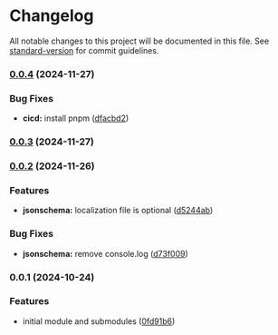 # Changelog

All notable changes to this project will be documented in this file. See [standard-version](https://github.com/conventional-changelog/standard-version) for commit guidelines.

### [0.0.4](https://github.com/nagaozen/base/compare/v0.0.3...v0.0.4) (2024-11-27)


### Bug Fixes

* **cicd:** install pnpm ([dfacbd2](https://github.com/nagaozen/base/commit/dfacbd28d2c0d8759683084bc486d76e7ba6d848))

### [0.0.3](https://github.com/nagaozen/base/compare/v0.0.2...v0.0.3) (2024-11-27)

### [0.0.2](https://github.com/nagaozen/base/compare/v0.0.1...v0.0.2) (2024-11-26)


### Features

* **jsonschema:** localization file is optional ([d5244ab](https://github.com/nagaozen/base/commit/d5244ab2f47d0b336dbd428c9d5a48e23db868a7))


### Bug Fixes

* **jsonschema:** remove console.log ([d73f009](https://github.com/nagaozen/base/commit/d73f0098582dcf726085af7736cfccdf6783beba))

### 0.0.1 (2024-10-24)


### Features

* initial module and submodules ([0fd91b6](https://github.com/nagaozen/base/commit/0fd91b6e1f6f8b278e0cd5d223fd671b9bbda994))
